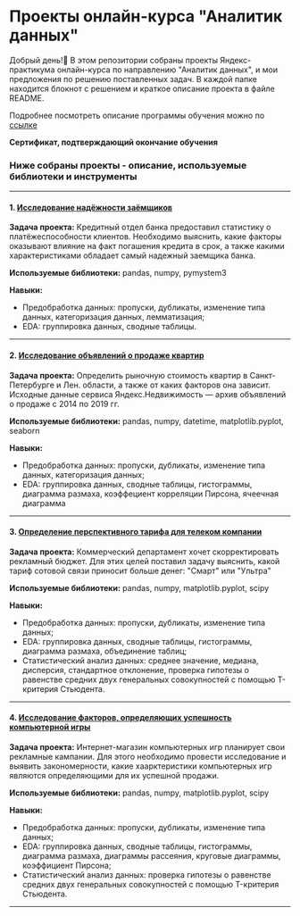 # Проекты онлайн-курса "Аналитик данных"

Добрый день!:slightly_smiling_face: В этом репозитории собраны проекты Яндекс-практикума онлайн-курса по направлению "Аналитик данных", и мои предложения по решению поставленных задач. В каждой папке находится блокнот с решением и краткое описание проекта в файле README.

Подробнее посмотреть описание программы обучения можно по [ссылке](https://practicum.yandex.ru/data-analyst)

**Сертификат, подтверждающий окончание обучения**

### Ниже собраны проекты - описание, используемые библиотеки и инструменты
-------------------------------------------------------------------------------------------------------------------------------------------------------------------------
#### 1. [Исследование надёжности заёмщиков](https://clck.ru/WiYds)

**Задача проекта:** Кредитный отдел банка предоставил статистику о платёжеспособности клиентов. Необходимо выяснить, какие факторы оказывают влияние на факт погашения кредита в срок, а также какими характеристиками обладает самый надежный заемщика банка. 

**Используемые библиотеки:** pandas, numpy, pymystem3

**Навыки:** 
- Предобработка данных: пропуски, дубликаты, изменение типа данных, категоризация данных, лемматизация;
- EDA: группировка данных, сводные таблицы.

-------------------------------------------------------------------------------------------------------------------------------------------------------------------------
#### 2. [Исследование объявлений о продаже квартир](https://clck.ru/WigF7)

**Задача проекта:** Определить рыночную стоимость квартир в Санкт-Петербурге и Лен. области, а также от каких факторов она зависит. Исходные данные сервиса Яндекс.Недвижимость — архив объявлений о продаже  c 2014 по 2019 гг.

**Используемые библиотеки:** pandas, numpy, datetime, matplotlib.pyplot, seaborn

**Навыки:** 
- Предобработка данных: пропуски, дубликаты, изменение типа данных, категоризация данных;
- EDA: группировка данных, сводные таблицы, гистограммы, диаграмма размаха, коэффециент корреляции Пирсона, ячеечная диаграмма
-------------------------------------------------------------------------------------------------------------------------------------------------------------------------
#### 3. [Определение перспективного тарифа для телеком компании](https://clck.ru/WyWnf)

**Задача проекта:** Коммерческий департамент хочет скорректировать рекламный бюджет. Для этих целей поставил задачу выяснить, какой тариф сотовой связи приносит больше денег: "Смарт" или "Ультра"

**Используемые библиотеки:** pandas, numpy, matplotlib.pyplot, scipy

**Навыки:** 
- Предобработка данных: пропуски, дубликаты, изменение типа данных;
- EDA: группировка данных, сводные таблицы, гистограммы, диаграмма размаха, объединение таблиц;
- Статистический анализ данных: среднее значение, медиана, дисперсия, стандартное отклонение, проверка гипотезы о равенстве средних двух генеральных совокупностей с помощью T-критерия Стьюдента.
-------------------------------------------------------------------------------------------------------------------------------------------------------------------------
#### 4. [Исследование факторов, определяющих успешность компьютерной игры](https://clck.ru/Wyb3H)

**Задача проекта:** Интернет-магазин компьютерных игр планирует свои рекламные кампании. Для этого необходимо провести исследование и выявить закономерности, какие хаарктеристики компьютерных игр являются определяющими для их успешной продажи. 

**Используемые библиотеки:** pandas, numpy, matplotlib.pyplot, scipy

**Навыки:** 
- Предобработка данных: пропуски, дубликаты, изменение типа данных;
- EDA: группировка данных, сводные таблицы, гистограммы, диаграмма размаха, диаграммы рассеяния, круговые диаграммы, коэффициент Пирсона; 
- Статистический анализ данных: проверка гипотезы о равенстве средних двух генеральных совокупностей с помощью T-критерия Стьюдента.
-------------------------------------------------------------------------------------------------------------------------------------------------------------------------






